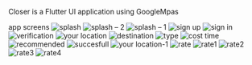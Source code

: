 Closer is a Flutter UI application using GoogleMpas

app screens ![splash](https://user-images.githubusercontent.com/64072468/114069331-2bfaa280-989f-11eb-9b84-1d1d0fb5d408.png)
![splash – 2](https://user-images.githubusercontent.com/64072468/114069479-52204280-989f-11eb-8f07-a18a72bb7857.png)
![splash – 1](https://user-images.githubusercontent.com/64072468/114069506-5a787d80-989f-11eb-9634-9724aa276fa3.png)
![sign up](https://user-images.githubusercontent.com/64072468/114069535-62d0b880-989f-11eb-9550-34a8c4ffbbb3.png)
![sign in](https://user-images.githubusercontent.com/64072468/114069557-68c69980-989f-11eb-960a-59927aa61aca.png)
![verification](https://user-images.githubusercontent.com/64072468/114069580-6ebc7a80-989f-11eb-8f4d-db28f5692bfa.png)
![your location](https://user-images.githubusercontent.com/64072468/114069642-8136b400-989f-11eb-85fb-adc31b040dcc.png)
![destination](https://user-images.githubusercontent.com/64072468/114069681-8d227600-989f-11eb-9c5e-29d1e5b3aed0.png)
![type](https://user-images.githubusercontent.com/64072468/114069722-96134780-989f-11eb-81c0-968fa8b15576.png)
![cost  time](https://user-images.githubusercontent.com/64072468/114069768-a4616380-989f-11eb-9688-8b4941bd670c.png)
![recommended](https://user-images.githubusercontent.com/64072468/114069859-b93df700-989f-11eb-89ee-7ba37c2105dd.png)
![succesfull](https://user-images.githubusercontent.com/64072468/114069937-cf4bb780-989f-11eb-8c8f-4474c27fb0e4.png)
![your location-1](https://user-images.githubusercontent.com/64072468/114070010-e12d5a80-989f-11eb-843e-870518c86c52.png)
![rate](https://user-images.githubusercontent.com/64072468/114070074-eee2e000-989f-11eb-9cbf-da2d61ad76af.png)
![rate1](https://user-images.githubusercontent.com/77443413/128641836-a114d7ea-a776-436e-a921-0bdee4dd7239.jpeg)
![rate2](https://user-images.githubusercontent.com/77443413/128641839-da9b5158-48b6-4ed5-9002-14e4f080a993.jpeg)
![rate3](https://user-images.githubusercontent.com/77443413/128641841-79a80570-1fa5-425b-8427-6096e46b2066.jpeg)
![rate4](https://user-images.githubusercontent.com/77443413/128641844-de1efe6c-b76e-4b3f-baf7-26f83f4732bd.jpeg)

